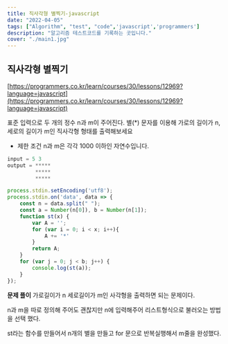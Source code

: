 ```yaml
---
title: 직사각형 별찍기-javascript
date: "2022-04-05"
tags: ["Algorithm", "test", "code",'javascript','programmers']
description: "알고리즘 테스트코드를 기록하는 곳입니다."
cover: "./main1.jpg"
---
```


## 직사각형 별찍기

[https://programmers.co.kr/learn/courses/30/lessons/12969?language=javascript](https://programmers.co.kr/learn/courses/30/lessons/12969?language=javascript)

표준 입력으로 두 개의 정수 n과 m이 주어진다.
별(*) 문자를 이용해 가로의 길이가 n, 세로의 길이가 m인 직사각형 형태를 출력해보세요

* 제한 조건
n과 m은 각각 1000 이하인 자연수입니다.


```javascript
input = 5 3
output = *****
         *****
         *****

process.stdin.setEncoding('utf8');
process.stdin.on('data', data => {
    const n = data.split(" ");
    const a = Number(n[0]), b = Number(n[1]);
    function st(x) {
        var A = '';
        for (var i = 0; i < x; i++){
            A += '*'
        }
        return A;
    }
    for (var j = 0; j < b; j++) {
        console.log(st(a));
    }
});
```
**문제 플이**
가로길이가 n 세로길이가 m인 사각형을 출력하면 되는 문제이다.

n과 m을 따로 정의해 주어도 괜찮지만 n에 입력해주어 리스트형식으로 불러오는 방법을 선택 했다.

st라는 함수를 만들어서 n개의 별을 만들고 for 문으로 반복실행해서 m줄을 완성했다.
